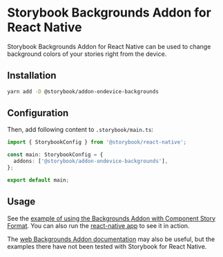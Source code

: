 # Storybook Backgrounds Addon for React Native

Storybook Backgrounds Addon for React Native can be used to change background colors of your stories right from the device.

## Installation

```sh
yarn add -D @storybook/addon-ondevice-backgrounds
```

## Configuration

Then, add following content to `.storybook/main.ts`:

```ts
import { StorybookConfig } from '@storybook/react-native';

const main: StorybookConfig = {
  addons: ['@storybook/addon-ondevice-backgrounds'],
};

export default main;
```

## Usage

See the [example of using the Backgrounds Addon with Component Story Format](../../examples/expo-example/components/BackgroundExample/BackgroundCsf.stories.tsx). You can also run the [react-native app](../../examples/expo-example) to see it in action.

The [web Backgrounds Addon documentation](https://storybook.js.org/docs/react/essentials/backgrounds) may also be useful, but the examples there have not been tested with Storybook for React Native.
